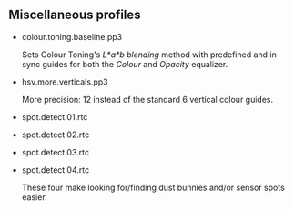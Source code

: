 ## Miscellaneous profiles

- colour.toning.baseline.pp3

  Sets Colour Toning's *L\*a\*b blending* method with predefined and in sync guides for both the *Colour* and *Opacity* equalizer.

- hsv.more.verticals.pp3

  More precision: 12 instead of the standard 6 vertical colour guides.

- spot.detect.01.rtc
- spot.detect.02.rtc
- spot.detect.03.rtc
- spot.detect.04.rtc

  These four make looking for/finding dust bunnies and/or sensor spots easier.
